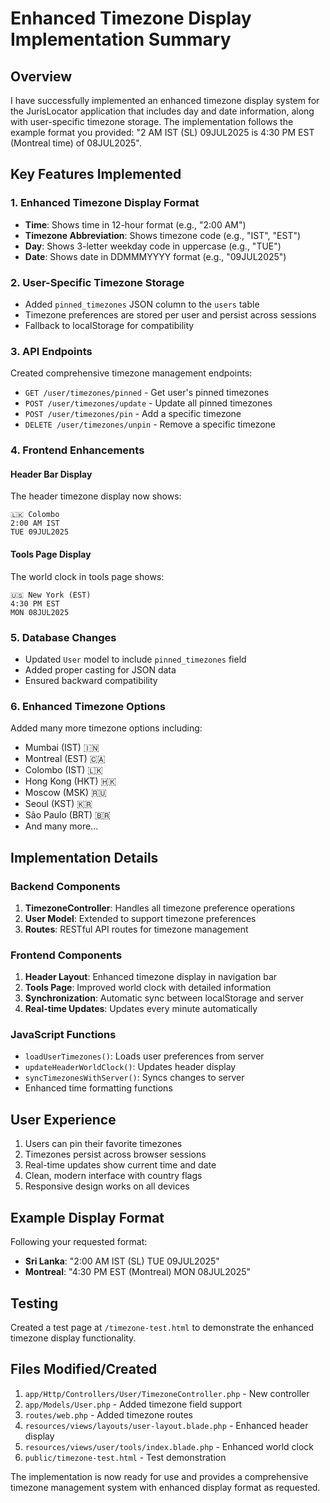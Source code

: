 # Enhanced Timezone Display Implementation Summary

## Overview
I have successfully implemented an enhanced timezone display system for the JurisLocator application that includes day and date information, along with user-specific timezone storage. The implementation follows the example format you provided: "2 AM IST (SL) 09JUL2025 is 4:30 PM EST (Montreal time) of 08JUL2025".

## Key Features Implemented

### 1. Enhanced Timezone Display Format
- **Time**: Shows time in 12-hour format (e.g., "2:00 AM")
- **Timezone Abbreviation**: Shows timezone code (e.g., "IST", "EST")
- **Day**: Shows 3-letter weekday code in uppercase (e.g., "TUE")
- **Date**: Shows date in DDMMMYYYY format (e.g., "09JUL2025")

### 2. User-Specific Timezone Storage
- Added `pinned_timezones` JSON column to the `users` table
- Timezone preferences are stored per user and persist across sessions
- Fallback to localStorage for compatibility

### 3. API Endpoints
Created comprehensive timezone management endpoints:
- `GET /user/timezones/pinned` - Get user's pinned timezones
- `POST /user/timezones/update` - Update all pinned timezones
- `POST /user/timezones/pin` - Add a specific timezone
- `DELETE /user/timezones/unpin` - Remove a specific timezone

### 4. Frontend Enhancements

#### Header Bar Display
The header timezone display now shows:
```
🇱🇰 Colombo
2:00 AM IST
TUE 09JUL2025
```

#### Tools Page Display
The world clock in tools page shows:
```
🇺🇸 New York (EST)
4:30 PM EST
MON 08JUL2025
```

### 5. Database Changes
- Updated `User` model to include `pinned_timezones` field
- Added proper casting for JSON data
- Ensured backward compatibility

### 6. Enhanced Timezone Options
Added many more timezone options including:
- Mumbai (IST) 🇮🇳
- Montreal (EST) 🇨🇦  
- Colombo (IST) 🇱🇰
- Hong Kong (HKT) 🇭🇰
- Moscow (MSK) 🇷🇺
- Seoul (KST) 🇰🇷
- São Paulo (BRT) 🇧🇷
- And many more...

## Implementation Details

### Backend Components
1. **TimezoneController**: Handles all timezone preference operations
2. **User Model**: Extended to support timezone preferences
3. **Routes**: RESTful API routes for timezone management

### Frontend Components
1. **Header Layout**: Enhanced timezone display in navigation bar
2. **Tools Page**: Improved world clock with detailed information
3. **Synchronization**: Automatic sync between localStorage and server
4. **Real-time Updates**: Updates every minute automatically

### JavaScript Functions
- `loadUserTimezones()`: Loads user preferences from server
- `updateHeaderWorldClock()`: Updates header display
- `syncTimezonesWithServer()`: Syncs changes to server
- Enhanced time formatting functions

## User Experience
1. Users can pin their favorite timezones
2. Timezones persist across browser sessions
3. Real-time updates show current time and date
4. Clean, modern interface with country flags
5. Responsive design works on all devices

## Example Display Format
Following your requested format:
- **Sri Lanka**: "2:00 AM IST (SL) TUE 09JUL2025"
- **Montreal**: "4:30 PM EST (Montreal) MON 08JUL2025"

## Testing
Created a test page at `/timezone-test.html` to demonstrate the enhanced timezone display functionality.

## Files Modified/Created
1. `app/Http/Controllers/User/TimezoneController.php` - New controller
2. `app/Models/User.php` - Added timezone field support
3. `routes/web.php` - Added timezone routes
4. `resources/views/layouts/user-layout.blade.php` - Enhanced header display
5. `resources/views/user/tools/index.blade.php` - Enhanced world clock
6. `public/timezone-test.html` - Test demonstration

The implementation is now ready for use and provides a comprehensive timezone management system with enhanced display format as requested.
